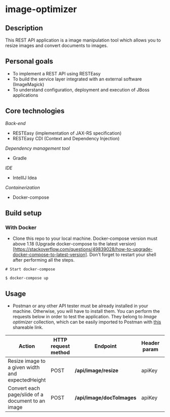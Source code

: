 # image-optimizer

## Description

This REST API application is a image manipulation tool which allows you to resize images and convert documents to images.

## Personal goals

- To implement a REST API using RESTEasy
- To build the service layer integrated with an external software (ImageMagick)
- To understand configuration, deployment and execution of JBoss applications

## Core technologies

*Back-end*
- RESTEasy (implementation of JAX-RS specification)
- RESTEasy CDI (Context and Dependency Injection)

*Dependency management tool*
- Gradle

*IDE*
- IntellIJ Idea

*Containerization*
- Docker-compose

## Build setup

### With Docker

- Clone this repo to your local machine. Docker-compose version must above 1.18 (Upgrade docker-compose to the latest version)[https://stackoverflow.com/questions/49839028/how-to-upgrade-docker-compose-to-latest-version]. Don't forget to restart your shell after performing all the steps.
```
# Start docker-compose

$ docker-compose up
```


## Usage

- Postman or any other API tester must be already installed in your machine. Otherwise, you will have to install them. You can perform the requests below in order to test the application. They belong to *Image optimizer* collection, which can be easily imported to Postman with [this](https://www.getpostman.com/collections/72e499bc286888be53d9) shareable link. 

| Action | HTTP request method | Endpoint | Header param | Body example (form-data) |
| ------------- | ------------- | ------------- | ------------- | ------------- |
| Resize image to a given width and expectedHeight | POST  | **/api/image/resize** | apiKey | selectedFile, width, expectedHeight |
| Convert each page/slide of a document to an image | POST  | **/api/image/docToImages** | apiKey | selectedFile |


